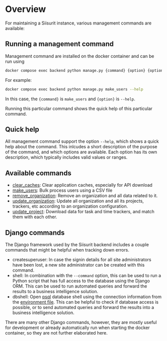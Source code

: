 # Overview

For maintaining a Siisurit instance, various management commands are available:

## Running a management command

Management command are installed on the docker container and can be run using

```sh
docker compose exec backend python manage.py {command} {option} {option} ...
```

For example:

```sh
docker compose exec backend python manage.py make_users --help
```

In this case, the `{command}` is `make_users` and `{option}` is `--help`.

Running this particular command shows the quick help of this particular command.

## Quick help

All management command support the option `--help`, which shows a quick help about the command. This inlcudes a short description of the purpose of the command, and which options are available. Each option has its own description, which typically includes valid values or ranges.

## Available commands

- [clear_caches](clear_caches.md): Clear application caches, especially for API download
- [make_users](make_users.md): Bulk process users using a CSV file
- [remove_organization](remove_organization.md): Remove an organization and all data related to it.
- [update_organization](updape_organization.md): Update all organization and all its projects, trackers, etc according to an organization configuration.
- [update_project](update_project.md): Download data for task and time trackers, and match them with each other.

## Django commands

The Django framework used by the Siisurit backend includes a couple commands that might be helpful when tracking down errors.

- createsuperuser: In case the signin details for all site administrators have been lost, a new site administrator can be created with this command.
- shell: In combination with the `--command` option, this can be used to run a Python script that has full access to the database using the Django ORM. This can be used to run automated queries and forward the results to a business intelligence solution.
- dbshell: Open [psql](https://www.postgresql.org/docs/current/app-psql.html) database shell using the connection information from the [environment file](../configuration/environment-file.md). This can be helpful to check if database access is possible, or to send automated queries and forward the results into a business intelligence solution.

There are many other Django commands, however, they are mostly useful for development or already automatically run when starting the docker container, so they are not further elaborated here.
